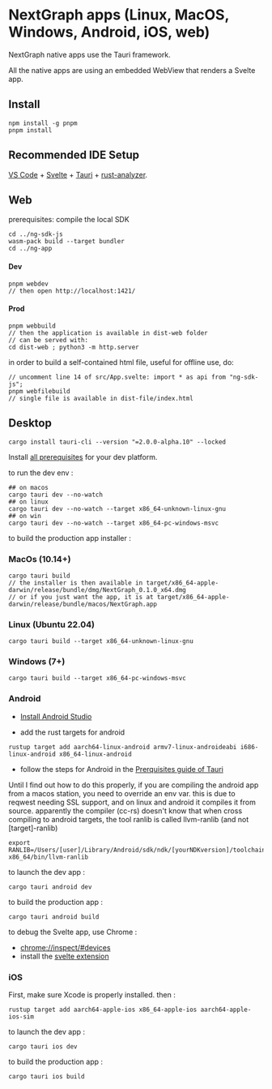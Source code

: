 # NextGraph apps (Linux, MacOS, Windows, Android, iOS, web)

NextGraph native apps use the Tauri framework.

All the native apps are using an embedded WebView that renders a Svelte app.

## Install

```
npm install -g pnpm
pnpm install
```

## Recommended IDE Setup

[VS Code](https://code.visualstudio.com/) + [Svelte](https://marketplace.visualstudio.com/items?itemName=svelte.svelte-vscode) + [Tauri](https://marketplace.visualstudio.com/items?itemName=tauri-apps.tauri-vscode) + [rust-analyzer](https://marketplace.visualstudio.com/items?itemName=rust-lang.rust-analyzer).

## Web

prerequisites: compile the local SDK

```
cd ../ng-sdk-js
wasm-pack build --target bundler
cd ../ng-app
```

#### Dev

```
pnpm webdev
// then open http://localhost:1421/
```

#### Prod

```
pnpm webbuild
// then the application is available in dist-web folder
// can be served with:
cd dist-web ; python3 -m http.server
```

in order to build a self-contained html file, useful for offline use, do:

```
// uncomment line 14 of src/App.svelte: import * as api from "ng-sdk-js";
pnpm webfilebuild
// single file is available in dist-file/index.html

```

## Desktop

```
cargo install tauri-cli --version "=2.0.0-alpha.10" --locked
```

Install [all prerequisites](https://next--tauri.netlify.app/next/guides/getting-started/prerequisites/) for your dev platform.

to run the dev env :

```
## on macos
cargo tauri dev --no-watch
## on linux
cargo tauri dev --no-watch --target x86_64-unknown-linux-gnu
## on win
cargo tauri dev --no-watch --target x86_64-pc-windows-msvc
```

to build the production app installer :

### MacOs (10.14+)

```
cargo tauri build
// the installer is then available in target/x86_64-apple-darwin/release/bundle/dmg/NextGraph_0.1.0_x64.dmg
// or if you just want the app, it is at target/x86_64-apple-darwin/release/bundle/macos/NextGraph.app
```

### Linux (Ubuntu 22.04)

```
cargo tauri build --target x86_64-unknown-linux-gnu
```

### Windows (7+)

```
cargo tauri build --target x86_64-pc-windows-msvc
```

### Android

- [Install Android Studio](https://developer.android.com/studio)

- add the rust targets for android

```
rustup target add aarch64-linux-android armv7-linux-androideabi i686-linux-android x86_64-linux-android
```

- follow the steps for Android in the [Prerquisites guide of Tauri](https://next--tauri.netlify.app/next/guides/getting-started/prerequisites/)

Until I find out how to do this properly, if you are compiling the android app from a macos station, you need to override an env var. this is due to reqwest needing SSL support, and on linux and android it compiles it from source. apparently the compiler (cc-rs) doesn't know that when cross compiling to android targets, the tool ranlib is called llvm-ranlib (and not [target]-ranlib)

```
export RANLIB=/Users/[user]/Library/Android/sdk/ndk/[yourNDKversion]/toolchains/llvm/prebuilt/darwin-x86_64/bin/llvm-ranlib
```

to launch the dev app :

```
cargo tauri android dev
```

to build the production app :

```
cargo tauri android build
```

to debug the Svelte app, use Chrome :

- [chrome://inspect/#devices](chrome://inspect/#devices)
- install the [svelte extension](https://chrome.google.com/webstore/detail/svelte-devtools/ckolcbmkjpjmangdbmnkpjigpkddpogn)

### iOS

First, make sure Xcode is properly installed. then :

```
rustup target add aarch64-apple-ios x86_64-apple-ios aarch64-apple-ios-sim
```

to launch the dev app :

```
cargo tauri ios dev
```

to build the production app :

```
cargo tauri ios build

```
